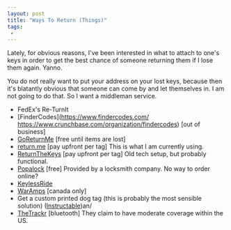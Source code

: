 ```yaml
---
layout: post
title: "Ways To Return (Things)"
tags:
 -
---
```


Lately, for obvious reasons, I've been interested in what to attach to one's keys in order to get the best chance of someone returning them if I lose them again. Yanno.

You do not really want to put your address on your lost keys, because then it's blatantly obvious that someone can come by and let themselves in. I am not going to do that. So I want a middleman service.


* FedEx's Re-TurnIt
* [FinderCodes](https://www.findercodes.com/ https://www.crunchbase.com/organization/findercodes)  [out of business]
* [GoReturnMe](http://www.goreturnme.com/)  [free until items are lost]
* [return.me](https://return.me) [pay upfront per tag] This is what I am currently using.
* [ReturnTheKeys](https://www.returnthekeys.com/) [pay upfront per tag] Old tech setup, but probably functional.
* [Popalock](http://www.popalock.com/key-return-tags) [free] Provided by a locksmith company. No way to order online?
* [KeylessRide](https://www.keylessride.com/order/boomerang_default.asp)
* [WarAmps](http://www.waramps.ca/keytags.html) [canada only]
* Get a custom printed dog tag (this is probably the most sensible solution) ([Instructable](http://www.instructables.com/id/Use-e-mail-and-a-dog-tag-to-get-your-lost-keys-an/))an/
* [TheTrackr](https://www.thetrackr.com/) [bluetooth] They claim to have moderate coverage within the US.
